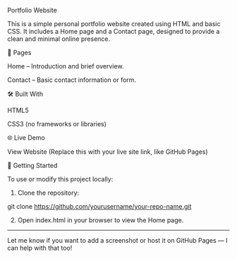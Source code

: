 
Portfolio Website

This is a simple personal portfolio website created using HTML and basic CSS. It includes a Home page and a Contact page, designed to provide a clean and minimal online presence.

📄 Pages

Home – Introduction and brief overview.

Contact – Basic contact information or form.


🛠️ Built With

HTML5

CSS3 (no frameworks or libraries)


🌐 Live Demo

View Website
(Replace this with your live site link, like GitHub Pages)

🚀 Getting Started

To use or modify this project locally:

1. Clone the repository:

git clone https://github.com/yourusername/your-repo-name.git


2. Open index.html in your browser to view the Home page.




---

Let me know if you want to add a screenshot or host it on GitHub Pages — I can help with that too!

